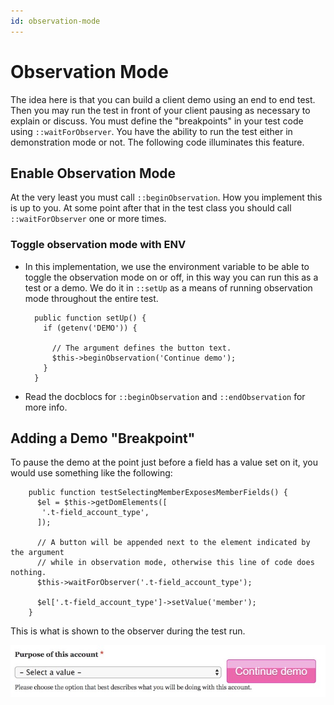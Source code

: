```yaml
---
id: observation-mode
---
```

# Observation Mode

The idea here is that you can build a client demo using an end to end test.  Then you may run the test in front of your client pausing as necessary to explain or discuss.  You must define the "breakpoints" in your test code using `::waitForObserver`.  You have the ability to run the test either in demonstration mode or not.  The following code illuminates this feature.

## Enable Observation Mode

At the very least you must call `::beginObservation`.  How you implement this is up to you.  At some point after that in the test class you should call `::waitForObserver` one or more times.

### Toggle observation mode with ENV

* In this implementation, we use the environment variable to be able to toggle the observation mode on or off, in this way you can run this as a test or a demo.  We do it in `::setUp` as a means of running observation mode throughout the entire test.

        public function setUp() {
          if (getenv('DEMO')) {
          
            // The argument defines the button text.
            $this->beginObservation('Continue demo');
          }
        }

* Read the docblocs for `::beginObservation` and `::endObservation` for more info.

## Adding a Demo "Breakpoint"

To pause the demo at the point just before a field has a value set on it, you would use something like the following:

        public function testSelectingMemberExposesMemberFields() {
          $el = $this->getDomElements([
           '.t-field_account_type',
          ]);
          
          // A button will be appended next to the element indicated by the argument
          // while in observation mode, otherwise this line of code does nothing.
          $this->waitForObserver('.t-field_account_type');
          
          $el['.t-field_account_type']->setValue('member');
        }

This is what is shown to the observer during the test run.

![Observation Mode](images/observation-mode.jpg)
